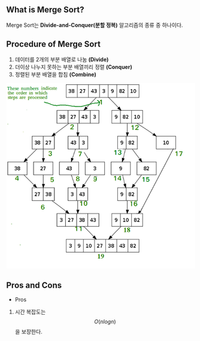 ## What is Merge Sort?
Merge Sort는 **Divide-and-Conquer(분할 정복)** 알고리즘의 종류 중 하나이다.

## Procedure of Merge Sort
1. 데이터를 2개의 부분 배열로 나눔 **(Divide)**
2. 더이상 나누지 못하는 부분 배열끼리 정렬 **(Conquer)**
3. 정렬된 부분 배열을 합침 **(Combine)**

![MergeSort](./Images/MergeSortTutorial.png)

## Pros and Cons

- Pros
1. 시간 복잡도는 $$O(nlogn)$$을 보장한다.